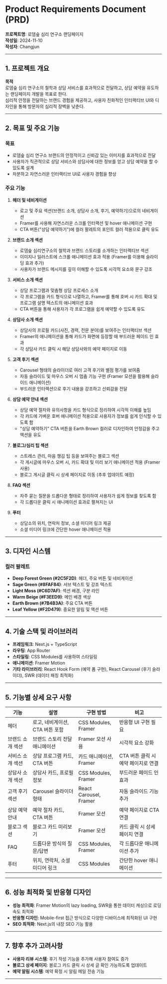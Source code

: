 # **Product Requirements Document (PRD)**

**프로젝트명**: 로뎀숲 심리 연구소 랜딩페이지  
**작성일**: 2024-11-10  
**작성자**: Changjun

---

## **1. 프로젝트 개요**

**목적**  
로뎀숲 심리 연구소의 철학과 상담 서비스를 효과적으로 전달하고, 상담 예약을 유도하는 랜딩페이지 개발을 목표로 한다.  
심리적 안정을 전달하는 브랜드 경험을 제공하고, 사용자 친화적인 인터랙티브 UI와 디자인을 통해 방문자의 심리적 장벽을 낮춘다.

---

## **2. 목표 및 주요 기능**

### **목표**

- 로뎀숲 심리 연구소 브랜드의 안정적이고 신뢰감 있는 이미지를 효과적으로 전달
- 사용자가 직관적으로 상담 서비스와 상담사에 대한 정보를 얻고 상담 예약을 할 수 있도록 설계
- 차분하고 자연스러운 인터랙티브 UI로 사용자 경험을 향상

### **주요 기능**

1. **헤더 및 네비게이션**

   - 로고 및 주요 섹션(브랜드 소개, 상담사 소개, 후기, 예약하기)으로의 네비게이션
   - Framer를 사용해 자연스러운 스크롤 인터랙션 및 hover 애니메이션 구현
   - CTA 버튼("상담 예약하기")에 컬러 팔레트의 포인트 컬러 적용으로 클릭 유도

2. **브랜드 소개 섹션**

   - 로뎀숲 심리연구소의 철학과 브랜드 스토리를 소개하는 인터랙티브 섹션
   - 이미지나 일러스트에 스크롤 애니메이션 효과 적용 (Framer를 이용해 슬라이딩 효과 추가)
   - 사용자가 브랜드 메시지를 깊이 이해할 수 있도록 시각적 요소와 문구 강조

3. **서비스 소개 섹션**

   - 상담 프로그램과 맞춤형 상담 프로세스 소개
   - 각 프로그램을 카드 형식으로 나열하고, Framer를 통해 호버 시 카드 확대 및 프로그램 설명 텍스트의 애니메이션 효과
   - CTA 버튼을 통해 사용자가 각 프로그램을 쉽게 예약할 수 있도록 유도

4. **상담사 소개 섹션**

   - 상담사의 프로필 카드(사진, 경력, 전문 분야)를 보여주는 인터랙티브 섹션
   - Framer의 애니메이션을 통해 카드가 화면에 등장할 때 부드러운 페이드 인 효과
   - 각 상담사 카드 클릭 시 해당 상담사와의 예약 페이지로 이동

5. **고객 후기 섹션**

   - Carousel 형태의 슬라이더로 여러 고객 후기와 별점 평가를 보여줌
   - 자동 슬라이드 및 마우스 오버 시 멈춤 기능 구현 (Framer 모션을 활용해 슬라이드 애니메이션)
   - 부드러운 인터랙션으로 후기 내용을 강조하고 신뢰감을 전달

6. **상담 예약 안내 섹션**

   - 상담 예약 절차와 유의사항을 카드 형식으로 정리하여 시각적 이해를 높임
   - 각 카드에 가벼운 호버 애니메이션 적용으로 사용자가 정보를 쉽게 인식할 수 있도록 함
   - "상담 예약하기" CTA 버튼을 Earth Brown 컬러로 디자인하여 안정감을 주고 액션을 유도

7. **블로그/심리 팁 섹션**

   - 스트레스 관리, 마음 챙김 팁 등을 보여주는 블로그 섹션
   - 각 게시글에 마우스 오버 시, 카드 확대 및 미리 보기 애니메이션 적용 (Framer 사용)
   - 블로그 게시글 클릭 시 상세 페이지로 이동 (추후 업데이트 예정)

8. **FAQ 섹션**

   - 자주 묻는 질문을 드롭다운 형태로 정리하여 사용자가 쉽게 정보를 찾도록 함
   - 각 드롭다운 클릭 시 애니메이션 효과로 펼쳐지는 UI

9. **푸터**
   - 상담소의 위치, 연락처 정보, 소셜 미디어 링크 제공
   - 소셜 미디어 링크에 간단한 hover 애니메이션 적용

---

## **3. 디자인 시스템**

### **컬러 팔레트**

- **Deep Forest Green (#2C5F2D)**: 헤더, 주요 버튼 및 네비게이션
- **Sage Green (#8FAF84)**: 서브 텍스트 및 강조 텍스트
- **Light Moss (#C6D7AF)**: 섹션 배경, 구분 라인
- **Warm Beige (#F3EED9)**: 메인 배경 색상
- **Earth Brown (#7B4B3A)**: 주요 CTA 버튼
- **Leaf Yellow (#F2D479)**: 중요한 알림 및 액션 버튼

---

## **4. 기술 스택 및 라이브러리**

- **프레임워크**: Next.js + TypeScript
- **라우팅**: App Router
- **스타일링**: CSS Modules를 사용하여 스타일링
- **애니메이션**: Framer Motion
- **기타 라이브러리**: React Hook Form (예약 폼 구현), React Carousel (후기 슬라이더), SWR (데이터 패칭 최적화)

---

## **5. 기능별 상세 요구 사항**

| 기능             | 설명                            | 구현 방법               | 비고                                |
| ---------------- | ------------------------------- | ----------------------- | ----------------------------------- |
| 헤더             | 로고, 네비게이션, CTA 버튼 포함 | CSS Modules, Framer     | 반응형 UI 구현 필요                 |
| 브랜드 소개 섹션 | 브랜드 스토리 전달 애니메이션   | Framer 모션 사용        | 시각적 요소 강화                    |
| 서비스 소개 섹션 | 상담 프로그램 카드, CTA 버튼    | 카드 애니메이션, Framer | CTA 버튼 클릭 시 예약 페이지로 연결 |
| 상담사 소개 섹션 | 상담사 카드, 프로필 정보        | CSS Modules, Framer     | 부드러운 페이드 인 효과             |
| 고객 후기 섹션   | Carousel 슬라이더 형태          | React Carousel, Framer  | 자동 슬라이드 기능 추가             |
| 상담 예약 안내   | 예약 절차 카드, CTA 버튼        | Framer 모션             | 예약 페이지로 CTA 연결              |
| 블로그 섹션      | 블로그 카드 미리보기            | Framer 모션             | 카드 클릭 시 상세 페이지 연결       |
| FAQ              | 드롭다운 방식의 질문/답변       | CSS Modules, Framer     | 각 드롭다운 애니메이션 추가         |
| 푸터             | 위치, 연락처, 소셜 미디어 링크  | CSS Modules             | 간단한 hover 애니메이션             |

---

## **6. 성능 최적화 및 반응형 디자인**

- **성능 최적화**: Framer Motion의 lazy loading, SWR을 통한 데이터 캐싱으로 로딩 속도 최적화
- **반응형 디자인**: Mobile-first 접근 방식으로 다양한 디바이스에 최적화된 UI 구현
- **SEO 최적화**: Next.js의 내장 SEO 기능 활용

---

## **7. 향후 추가 고려사항**

- **사용자 리뷰 시스템**: 후기 작성 기능을 추가해 사용자 참여도 증가
- **블로그 상세 페이지**: 블로그 카드 클릭 시 상세 글 확인 가능하도록 업데이트
- **예약 알림 시스템**: 예약 확정 시 알림 메일 전송 기능

---
